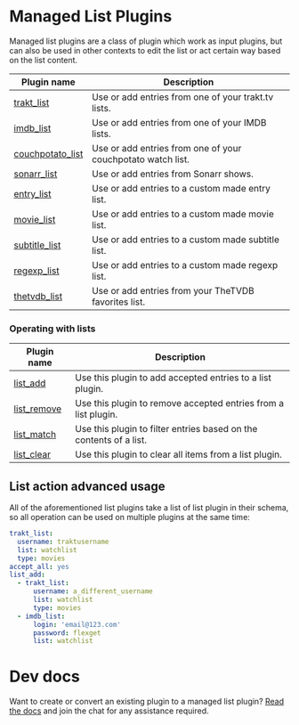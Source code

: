 # Managed List Plugins
Managed list plugins are a class of plugin which work as input plugins, but can also be used in other contexts to edit the list or act certain way based on the list content.

| Plugin name | Description |
| --- | --- |
| [trakt_list](/Plugins/List/trakt_list) | Use or add entries from one of your trakt.tv lists. |
| [imdb_list](/Plugins/List/imdb_list) | Use or add entries from one of your IMDB lists. |
| [couchpotato_list](/Plugins/List/couchpotato_list) | Use or add entries from one of your couchpotato watch list. |
| [sonarr_list](/Plugins/List/sonarr_list) | Use or add entries from Sonarr shows. |
| [entry_list](/Plugins/List/entry_list) | Use or add entries to a custom made entry list. |
| [movie_list](/Plugins/List/movie_list) | Use or add entries to a custom made movie list. |
| [subtitle_list](/Plugins/List/subtitle_list) | Use or add entries to a custom made subtitle list. |
| [regexp_list](/Plugins/List/regexp_list) | Use or add entries to a custom made regexp list. |
| [thetvdb_list ](/Plugins/List/thetvdb_list) | Use or add entries from your TheTVDB favorites list. |
### Operating with lists

| Plugin name | Description |
| --- | --- |
| [list_add](/Plugins/List/list_add) | Use this plugin to add accepted entries to a list plugin. |
| [list_remove](/Plugins/List/list_remove) | Use this plugin to remove accepted entries from a list plugin. |
| [list_match ](/Plugins/List/list_match) | Use this plugin to filter entries based on the contents of a list. |
| [list_clear](/Plugins/List/list_clear) | Use this plugin to clear all items from a list plugin. |

## List action advanced usage
All of the aforementioned list plugins take a list of list plugin in their schema, so all operation can be used on multiple plugins at the same time:

```yaml
trakt_list:
  username: traktusername
  list: watchlist
  type: movies
accept_all: yes
list_add:
  - trakt_list:
      username: a_different_username
      list: watchlist
      type: movies
  - imdb_list:
      login: 'email@123.com'
      password: flexget
      list: watchlist
```

# Dev docs
Want to create or convert an existing plugin to a managed list plugin? [Read the docs](https://github.com/Flexget/Flexget/blob/develop/docs/develop/list_interface.rst) and join the chat for any assistance required.
